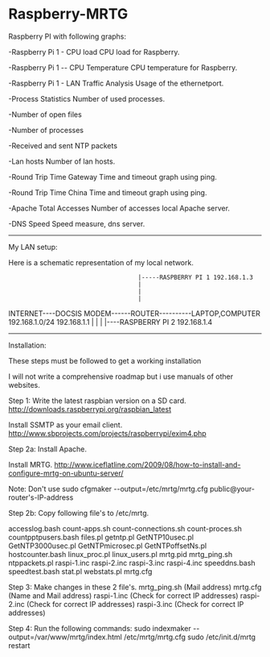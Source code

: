 Raspberry-MRTG
==============

Raspberry PI with following graphs:

-Raspberry Pi 1 - CPU load
CPU load for Raspberry.

-Raspberry Pi 1 -- CPU Temperature
CPU temperature for Raspberry.
	
-Raspberry Pi 1 - LAN Traffic Analysis
Usage of the ethernetport.

-Process Statistics
Number of used processes.
	
-Number of open files
	
-Number of processes
	
-Received and sent NTP packets
	
-Lan hosts
Number of lan hosts.
	
-Round Trip Time Gateway
Time and timeout graph using ping.

-Round Trip Time China
Time and timeout graph using ping.
	
-Apache Total Accesses
Number of accesses local Apache server.
	
-DNS Speed
Speed measure, dns server.


----------------------------------------------------------------------------
My LAN setup:

Here is a schematic representation of my local network.






										|-----RASPBERRY PI 1 192.168.1.3
										|
										|
										|
INTERNET----DOCSIS MODEM------ROUTER----------LAPTOP,COMPUTER 192.168.1.0/24
							192.168.1.1	|
										|
										|
										|----RASPBERRY PI 2 192.168.1.4
										



										

										
------------------------------------------------------------------------------						
Installation:

These steps must be followed to get a working installation

I will not write a comprehensive roadmap but i use manuals of other websites.

Step 1:
Write the latest raspbian version on a SD card.
http://downloads.raspberrypi.org/raspbian_latest

Install SSMTP as your email client.
http://www.sbprojects.com/projects/raspberrypi/exim4.php

Step 2a:
Install Apache.

Install MRTG.
http://www.iceflatline.com/2009/08/how-to-install-and-configure-mrtg-on-ubuntu-server/

Note: Don't use sudo cfgmaker --output=/etc/mrtg/mrtg.cfg public@your-router's-IP-address

Step 2b:
Copy following file's to /etc/mrtg.

 accesslog.bash
 count-apps.sh
 count-connections.sh
 count-proces.sh
 countpptpusers.bash
 files.pl
 getntp.pl
 GetNTP10usec.pl
 GetNTP3000usec.pl
 GetNTPmicrosec.pl
 GetNTPoffsetNs.pl
 hostcounter.bash
 linux_proc.pl
 linux_users.pl
 mrtg.pid
 mrtg_ping.sh
 ntppackets.pl
 raspi-1.inc
 raspi-2.inc
 raspi-3.inc
 raspi-4.inc
 speeddns.bash
 speedtest.bash
 stat.pl
 webstats.pl
 mrtg.cfg
 
Step 3:
Make changes in these 2 file's.
 mrtg_ping.sh (Mail address)
 mrtg.cfg (Name and Mail address)
 raspi-1.inc (Check for correct IP addresses)
 raspi-2.inc (Check for correct IP addresses)
 raspi-3.inc (Check for correct IP addresses)

Step 4:
Run the following commands:
 sudo indexmaker --output=/var/www/mrtg/index.html /etc/mrtg/mrtg.cfg
 sudo /etc/init.d/mrtg restart





